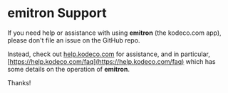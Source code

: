 # emitron Support

If you need help or assistance with using __emitron__ (the kodeco.com app), please don't file an issue on the GitHub repo.

Instead, check out [help.kodeco.com](https://help.kodeco.com/) for assistance, and in particular, [https://help.kodeco.com/faq](https://help.kodeco.com/faq) which has some details on the operation of __emitron__.

Thanks!
